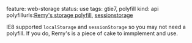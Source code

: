 feature: web-storage
status: use
tags: gtie7, polyfill
kind: api
polyfillurls:[Remy's storage polyfill](https://gist.github.com/350433),
[sessionstorage](http://code.google.com/p/sessionstorage/)

IE8 supported `localStorage` and `sessionStorage` so you may not need a polyfill. If you do, Remy's is a piece of cake to immplement and use.